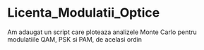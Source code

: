 # Licenta_Modulatii_Optice
Am adaugat un script care ploteaza analizele Monte Carlo pentru modulatiile QAM, PSK si PAM, de acelasi ordin
